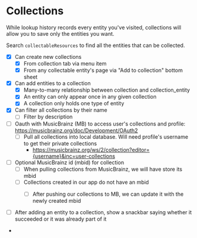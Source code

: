 # Collections

While lookup history records every entity you've visited, collections will allow you to save
only the entities you want.

Search `collectableResources` to find all the entities that can be collected.

- [x] Can create new collections
  - [x] From collection tab via menu item
  - [x] From any collectable entity's page via "Add to collection" bottom sheet
- [x] Can add entities to a collection
  - [x] Many-to-many relationship between collection and collection_entity
  - [x] An entity can only appear once in any given collection
  - [x] A collection only holds one type of entity
- [x] Can filter all collections by their name
  - [ ] Filter by description
- [ ] Oauth with MusicBrainz (MB) to access user's collections and profile: https://musicbrainz.org/doc/Development/OAuth2
  - [ ] Pull all collections into local database. Will need profile's username to get their private collections
    - https://musicbrainz.org/ws/2/collection?editor={username}&inc=user-collections
- [ ] Optional MusicBrainz id (mbid) for collection
  - [ ] When pulling collections from MusicBrainz, we will have store its mbid
  - [ ] Collections created in our app do not have an mbid
    - [ ] After pushing our collections to MB, we can update it with the newly created mbid



- [ ] After adding an entity to a collection, show a snackbar saying whether it succeeded or it was already part of it
- 
